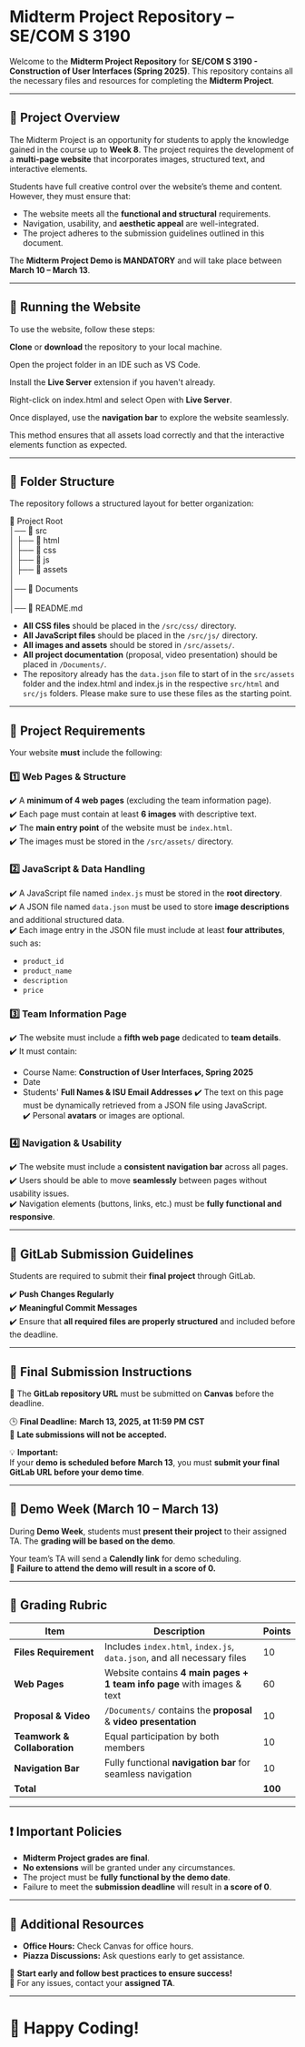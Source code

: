 # Midterm Project Repository – SE/COM S 3190

Welcome to the **Midterm Project Repository** for **SE/COM S 3190 - Construction of User Interfaces (Spring 2025)**. This repository contains all the necessary files and resources for completing the **Midterm Project**.

---

## 📖 Project Overview
The Midterm Project is an opportunity for students to apply the knowledge gained in the course up to **Week 8**. The project requires the development of a **multi-page website** that incorporates images, structured text, and interactive elements.

Students have full creative control over the website’s theme and content. However, they must ensure that:
- The website meets all the **functional and structural** requirements.
- Navigation, usability, and **aesthetic appeal** are well-integrated.
- The project adheres to the submission guidelines outlined in this document.

The **Midterm Project Demo is MANDATORY** and will take place between **March 10 – March 13**.

---

## 🚀 Running the Website

To use the website, follow these steps:

**Clone** or **download** the repository to your local machine.

Open the project folder in an IDE such as VS Code.

Install the **Live Server** extension if you haven't already.

Right-click on index.html and select Open with **Live Server**.

Once displayed, use the **navigation bar** to explore the website seamlessly.

This method ensures that all assets load correctly and that the interactive elements function as expected.

---

## 📂 Folder Structure
The repository follows a structured layout for better organization:

📂 Project Root  
│── 📂 src  
│   ├── 📂 html  
│   ├── 📂 css  
│   ├── 📂 js  
│   ├── 📂 assets  
│  
│── 📂 Documents  
│  
│── 📄 README.md  


- **All CSS files** should be placed in the `/src/css/` directory.
- **All JavaScript files** should be placed in the `/src/js/` directory.
- **All images and assets** should be stored in `/src/assets/`.
- **All project documentation** (proposal, video presentation) should be placed in `/Documents/`.
- The repository already has the `data.json` file to start of in the `src/assets` folder and the index.html and index.js in the respective `src/html` and `src/js` folders. Please make sure to use these files as the starting point.

---

## 📌 Project Requirements
Your website **must** include the following:

### **1️⃣ Web Pages & Structure**
✔️ A **minimum of 4 web pages** (excluding the team information page).  
✔️ Each page must contain at least **6 images** with descriptive text.  
✔️ The **main entry point** of the website must be `index.html`.  
✔️ The images must be stored in the `/src/assets/` directory.

### **2️⃣ JavaScript & Data Handling**
✔️ A JavaScript file named `index.js` must be stored in the **root directory**.  
✔️ A JSON file named `data.json` must be used to store **image descriptions** and additional structured data.  
✔️ Each image entry in the JSON file must include at least **four attributes**, such as:
   - `product_id`
   - `product_name`
   - `description`
   - `price`

### **3️⃣ Team Information Page**
✔️ The website must include a **fifth web page** dedicated to **team details**.  
✔️ It must contain:
   - Course Name: **Construction of User Interfaces, Spring 2025**
   - Date
   - Students' **Full Names & ISU Email Addresses**
✔️ The text on this page must be dynamically retrieved from a JSON file using JavaScript.  
✔️ Personal **avatars** or images are optional.

### **4️⃣ Navigation & Usability**
✔️ The website must include a **consistent navigation bar** across all pages.  
✔️ Users should be able to move **seamlessly** between pages without usability issues.  
✔️ Navigation elements (buttons, links, etc.) must be **fully functional and responsive**.

---
## 🚀 GitLab Submission Guidelines
Students are required to submit their **final project** through GitLab.

✔️ **Push Changes Regularly**  
✔️ **Meaningful Commit Messages**  
✔️ Ensure that **all required files are properly structured** and included before the deadline.

---

## 📝 Final Submission Instructions
📌 The **GitLab repository URL** must be submitted on **Canvas** before the deadline.

🕒 **Final Deadline:** **March 13, 2025, at 11:59 PM CST**  
🚨 **Late submissions will not be accepted.**  

💡 **Important:**  
If your **demo is scheduled before March 13**, you must **submit your final GitLab URL before your demo time**.

---

## 🎤 Demo Week (March 10 – March 13)
During **Demo Week**, students must **present their project** to their assigned TA. The **grading will be based on the demo**. 

Your team’s TA will send a **Calendly link** for demo scheduling.  
🔹 **Failure to attend the demo will result in a score of 0.**  

---

## 🎯 Grading Rubric
| **Item**                     | **Description**                                                      | **Points** |
|------------------------------|----------------------------------------------------------------------|------------|
| **Files Requirement**        | Includes `index.html`, `index.js`, `data.json`, and all necessary files | 10         |
| **Web Pages**                | Website contains **4 main pages + 1 team info page** with images & text | 60         |
| **Proposal & Video**         | `/Documents/` contains the **proposal** & **video presentation**           | 10         |
| **Teamwork & Collaboration** | Equal participation by both members                                   | 10         |
| **Navigation Bar**           | Fully functional **navigation bar** for seamless navigation           | 10         |
| **Total**                    |                                                                      | **100**    |

---

## ❗ Important Policies
- **Midterm Project grades are final**.  
- **No extensions** will be granted under any circumstances.  
- The project must be **fully functional by the demo date**.  
- Failure to meet the **submission deadline** will result in **a score of 0**.  

---

## 🔗 Additional Resources
- **Office Hours:** Check Canvas for office hours.
- **Piazza Discussions:** Ask questions early to get assistance.

🚀 **Start early and follow best practices to ensure success!**  
📩 For any issues, contact your **assigned TA**.

---

# 🎉  Happy Coding! 